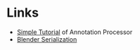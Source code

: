 
# Links

* [Simple Tutorial](https://www.baeldung.com/java-annotation-processing-builder) of Annotation Processor
* [Blender Serialization](https://developer.blender.org/docs/features/core/dna/)